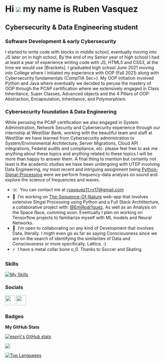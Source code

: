 Hi ![](https://user-images.githubusercontent.com/18350557/176309783-0785949b-9127-417c-8b55-ab5a4333674e.gif) my name is Ruben Vasquez 
=====================================================================================================================================

## Cybersecurity & Data Engineering student

### Software Development & early Cybersecurity
I started to write code with blocks in middle school, eventually moving into JS later on in high school, By the end of my Senior year of high school I had at least a year of experience writing code with JS, HTML5 and CSS3, at the time we would use \[Brackets\]. I graduated high school June 2021 moving into College where I initiated my experience with OOP (Fall 2021) along with Cybersecurity fundamentals (CompTIA Sec+). My OOP initiation involved Python and Java where eventually we decided to peruse the mastery of OOP through the PCAP certification where we extensively engaged in Class Inheritance, Super Classes, Advanced objects and the 4 Pillars of OOP: Abstraction, Encapsulation, Inheritance, and Polymorphism. 

### Cybersecurity foundation & Data Engineering 
While perusing the PCAP certification we also engaged in System Administration, Network Security and Cybersecurity experience through our internship at WestStar Bank, working with the beautiful team and staff at WestStar we have learned from Cybersecurity administration to System/Environmental Architecture, Server Migrations, Cloud API integrations, Federal audits and compliance, etc. please feel free to ask me anything about these topics and anything related to these topics I will be more than happy to answer them. A final thing to mention but certainly not least is the academic studies we have been undergoing with UTEP involving Data Engineering, my most recent and intriguing assignment being [Python-Signal-Processing](https://github.com/Esprij/Python-Signal-Processing) were we perform frequency-data analysis on sound and explore the science of frequencies and waves.

* ✉️  You can contact me at [rvasquez11.rv17@gmail.com](mailto:rvasquez11.rv17@gmail.com)
* 🧠  I'm working on [The-Sequence-Of-Nature](https://github.com/Esprij/The-Sequence-Of-Nature) web-app that involves extensive Singal Processing using Python and a Full Stack Archtitecture, a collaborative project with: [@EmiRodr1guez](https://github.com/EmiRodr1guez). As well as an Analysis on the Space Race, comming soon. Eventually I plan on working on Tensorflow projects to familiarize myself with ML models and Neural Networks.
* 🤝  I'm open to collaborating on any kind of Development that involves: Data, literally. I migth even go as far as saying Consciousness since we are on the search of identifying the similarites of Data and Consciousness or more specifically, Lattice. :)
* ⚡  I have a metal collar bone o_0. Thanks to Soccer and Skating.


### Skills
[![My Skills](https://skillicons.dev/icons?i=py,java,js,sqlite,html,css,bash,powershell,bootstrap,flask,selenium,azure&perline=6)](https://skillicons.dev)


### Socials
<p align="left">
  <a href="https://www.github.com/esprij" target="_blank" rel="noreferrer"><img src="https://raw.githubusercontent.com/danielcranney/readme-generator/main/public/icons/socials/github.svg" width="32" height="32" /></a> 
  <a href="https://www.linkedin.com/in/ruben-vasquez-27b2a121b/" target="_blank" rel="noreferrer"><img src="https://raw.githubusercontent.com/danielcranney/readme-generator/main/public/icons/socials/linkedin.svg" width="32" height="32" /></a>
</p>


### Badges
<b>My GitHub Stats</b>

<a href="http://www.github.com/esprij"><img src="https://github-readme-stats.vercel.app/api?username=esprij&show_icons=true&hide=&count_private=true&title_color=0891b2&text_color=ffffff&icon_color=0891b2&bg_color=1c1917&hide_border=true&show_icons=true" alt="esprij's GitHub stats" /></a>

<a href="http://www.github.com/esprij"><img src="https://github-readme-streak-stats.herokuapp.com/?user=esprij&stroke=ffffff&background=1c1917&ring=0891b2&fire=0891b2&currStreakNum=ffffff&currStreakLabel=0891b2&sideNums=ffffff&sideLabels=ffffff&dates=ffffff&hide_border=true" /></a>

<a href="https://github.com/esprij" align="left"><img src="https://github-readme-stats.vercel.app/api/top-langs/?username=esprij&langs_count=10&title_color=0891b2&text_color=ffffff&icon_color=0891b2&bg_color=1c1917&hide_border=true&locale=en&custom_title=Top%20%Languages" alt="Top Languages" /></a>
